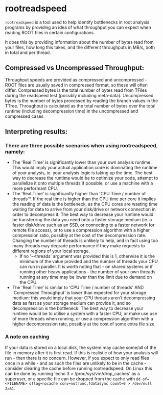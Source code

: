 # rootreadspeed

`rootreadspeed` is a tool used to help identify bottlenecks in root analysis programs
by providing an idea of what throughput you can expect when reading ROOT files in
certain configurations.

It does this by providing information about the number of bytes read from your files,
how long this takes, and the different throughputs in MB/s, both in total and per thread.


## Compressed vs Uncompressed Throughput:

Throughput speeds are provided as compressed and uncompressed - ROOT files are usually
saved in compressed format, so these will often differ. Compressed bytes is the total
number of bytes read from TFiles during the readspeed test (possibly including meta-data).
Uncompressed bytes is the number of bytes processed by reading the branch values in the TTree.
Throughput is calculated as the total number of bytes over the total runtime (including
decompression time) in the uncompressed and compressed cases.


## Interpreting results:

### There are three possible scenarios when using rootreadspeed, namely:

  - The 'Real Time' is significantly lower than your own analysis runtime.
    This would imply your actual application code is dominating the runtime of your analysis,
    ie. your analysis logic is taking up the time.
    The best way to decrease the runtime would be to optimize your code, attempt to parallelize
    it onto multiple threads if possible, or use a machine with a more performant CPU.
  - The 'Real Time' is significantly higher than 'CPU Time / number of threads'*.
    If the real time is higher than the CPU time per core it implies the reading of data is the
    bottleneck, as the CPU cores are wasting time waiting for data to arrive from your disk/drive
    or network connection in order to decompress it.
    The best way to decrease your runtime would be transferring the data you need onto a faster
    storage medium (ie. a faster disk/drive such as an SSD, or connecting to a faster network
    for remote file access), or to use a compression algorithm with a higher compression ratio,
    possibly at the cost of the decompression rate.
    Changing the number of threads is unlikely to help, and in fact using too many threads may
    degrade performance if they make requests to different regions of your local storage. 
    * If no '--threads' argument was provided this is 1, otherwise it is the minimum of the value
      provided and the number of threads your CPU can run in parallel. It is worth noting that -
      on shared systems or if running other heavy applications - the number of your own threads
      running at any time may be lower than the limit due to demand on the CPU.
  - The 'Real Time' is similar to 'CPU Time / number of threads' AND 'Compressed Throughput' is lower than expected
    for your storage medium: this would imply that your CPU threads aren't decompressing data as fast as your storage
    medium can provide it, and so decompression is the bottleneck.
    The best way to decrease your runtime would be to utilise a system with a faster CPU, or make use
    use of more threads when running, or use a compression algorithm with a higher decompression rate,
    possibly at the cost of some extra file size.


### A note on caching

If your data is stored on a local disk, the system may cache some/all of the file in memory after it is
first read. If this is realistic of how your analysis will run - then there is no concern. However, if
you expect to only read files once in a while - and as such the files are unlikely to be in the cache -
consider clearing the cache before running rootreadspeed.
On Linux this can be done by running 'echo 3 > /proc/sys/vm/drop_caches' as a superuser,
or a specific file can be dropped from the cache with
`dd of=<FILENAME> oflag=nocache conv=notrunc,fdatasync count=0 > /dev/null 2>&1`.
